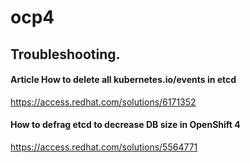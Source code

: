 # ocp4

<h2> Troubleshooting. </h2>

<h4> Article How to delete all kubernetes.io/events in etcd </h4>

https://access.redhat.com/solutions/6171352

<h4> How to defrag etcd to decrease DB size in OpenShift 4 </h4>

https://access.redhat.com/solutions/5564771


